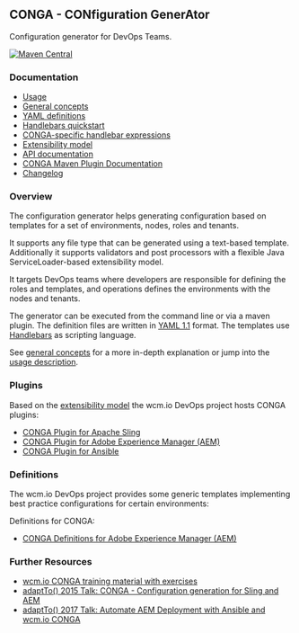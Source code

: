 ## CONGA - CONfiguration GenerAtor

Configuration generator for DevOps Teams.

[![Maven Central](https://maven-badges.herokuapp.com/maven-central/io.wcm.devops.conga/conga-maven-plugin/badge.svg)](https://maven-badges.herokuapp.com/maven-central/io.wcm.devops.conga/conga-maven-plugin)


### Documentation

* [Usage][usage]
* [General concepts][general-concepts]
* [YAML definitions][yaml-definitions]
* [Handlebars quickstart][handlebars-quickstart]
* [CONGA-specific handlebar expressions][handlebars-helpers]
* [Extensibility model][extensibility]
* [API documentation][apidocs]
* [CONGA Maven Plugin Documentation][plugindocs]
* [Changelog][changelog]


### Overview

The configuration generator helps generating configuration based on templates for a set of environments, nodes, roles and tenants.


It supports any file type that can be generated using a text-based template. Additionally it supports validators and post processors with a flexible Java ServiceLoader-based extensibility model.

It targets DevOps teams where developers are responsible for defining the roles and templates, and operations defines the environments with the nodes and tenants.

The generator can be executed from the command line or via a maven plugin. The definition files are written in [YAML 1.1](http://yaml.org/) format. The templates use [Handlebars](http://handlebarsjs.com/) as scripting language.

See [general concepts][general-concepts] for a more in-depth explanation or jump into the [usage description][usage].


### Plugins

Based on the [extensibility model][extensibility] the wcm.io DevOps project hosts CONGA plugins:

* [CONGA Plugin for Apache Sling](plugins/sling)
* [CONGA Plugin for Adobe Experience Manager (AEM)](plugins/aem)
* [CONGA Plugin for Ansible](plugins/ansible)


### Definitions

The wcm.io DevOps project provides some generic templates implementing best practice configurations for certain environments:

Definitions for CONGA:

* [CONGA Definitions for Adobe Experience Manager (AEM)](definitions/aem)


### Further Resources

* [wcm.io CONGA training material with exercises](http://training.wcm.io/conga/)
* [adaptTo() 2015 Talk: CONGA - Configuration generation for Sling and AEM](https://adapt.to/2015/en/schedule/conga---configuration-generation-for-sling-and-aem.html)
* [adaptTo() 2017 Talk: Automate AEM Deployment with Ansible and wcm.io CONGA](https://adapt.to/2017/en/schedule/automate-aem-deployment-with-ansible-and-wcm-io-conga.html)



[apidocs]: generator/apidocs/
[plugindocs]: tooling/conga-maven-plugin/plugin-info.html
[changelog]: changes-report.html
[usage]: usage.html
[general-concepts]: general-concepts.html
[extensibility]: extensibility.html
[examples]: examples.html
[yaml-definitions]: yaml-definitions.html
[handlebars-quickstart]: handlebars-quickstart.html
[handlebars-helpers]: handlebars-helpers.html
